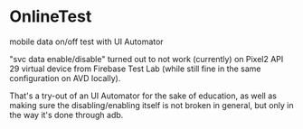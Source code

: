 # OnlineTest
mobile data on/off test with UI Automator

"svc data enable/disable" turned out to not work (currently) on Pixel2 API 29 virtual device from Firebase Test Lab (while still fine in the same configuration on AVD locally).

That's a try-out of an UI Automator for the sake of education, as well as making sure the disabling/enabling itself is not broken in general, but only in the way it's done through adb.

